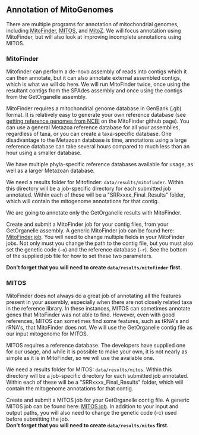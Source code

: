 ## Annotation of MitoGenomes
There are multiple programs for annotation of mitochondrial genomes, including [MitoFinder](https://github.com/RemiAllio/MitoFinder), [MITOS](https://gitlab.com/Bernt/MITOS), and [MitoZ](https://github.com/linzhi2013/MitoZ). We will focus annotation using MitoFinder, but will also look at improving incomplete annotations using MITOS.

### MitoFinder
Mitofinder can perform a de-novo assembly of reads into contigs which it can then annotate, but it can also annotate external assembled contigs, which is what we will do here. We will run MitoFinder twice, once using the resultant contigs from the SPAdes assembly and once using the contigs from the GetOrganelle assembly. 

MitoFinder requires a mitochondrial genome database in GenBank (.gb) format.  It is relatively easy to generate your own reference database (see [getting reference genomes from NCBI](https://github.com/RemiAllio/MitoFinder?tab=readme-ov-file#how-to-get-reference-mitochondrial-genomes-from-ncbi) on the MitoFinder github page). You can use a general Metazoa reference database for all your assemblies, regardless of taxa, or you can create a taxa-specific database. One disadvantage to the Metazoan database is time, annotations using a large reference database can take several hours compared to much less than an hour using a smaller database.  

We have multiple phyla-specific reference databases available for usage, as well as a larger Metazoan database.

We need a results folder for Mitofinder: `data/results/mitofinder`. Within this directory will be a job-specific directory for each submitted job annotated. Within each of these will be a "SRRxxxx_Final_Results" folder, which will contain the mitogenome annotations for that contig.

We are going to annotate only the GetOrganelle results with MitoFinder.

Create and submit a MitoFinder job for your contig files, from your GetOrganelle assembly. A generic MitoFinder job can be found here: [MitoFinder.job](https://raw.githubusercontent.com/SmithsonianWorkshops/Genome_Skimming_Workshop_LAB_2024/main/job_files/mitofinder.job). You will need to change multiple fields in your MitoFinder jobs. Not only must you change the path to the contig file, but you must also set the genetic code (`-o`) and the reference database (`-r`). See the bottom of the supplied job file for how to set these two parameters.

**Don't forget that you will need to create `data/results/mitofinder` first.**

### MITOS
MitoFinder does not always do a great job of annotating all the features present in your assembly, especially when there are not closely related taxa in the reference library. In these instances, MITOS can sometimes annotate genes that MitoFinder was not able to find. However, even with good references, MITOS can sometimes find some features, such as tRNA's and rRNA's, that MitoFinder does not. We will use the GetOrganelle contig file as our input mitogenome for MITOS.  

MITOS requires a reference database. The developers have supplied one for our usage, and while it is possible to make your own, it is not nearly as simple as it is in MitoFinder, so we will use the available one.

We need a results folder for MITOS: `data/results/mitos`. Within this directory will be a job-specific directory for each submitted job annotated. Within each of these will be a "SRRxxxx_Final_Results" folder, which will contain the mitogenome annotations for that contig.

Create and submit a MITOS job for your GetOrganelle contig file. A generic MITOS job can be found here: [MITOS.job](https://raw.githubusercontent.com/SmithsonianWorkshops/Genome_Skimming_Workshop_LAB_2024/main/job_files/mitos.job). In addition to your input and output paths, you will also need to change the genetic code (-c) used before submitting the job.  
**Don't forget that you will need to create `data/results/mitos` first.**


